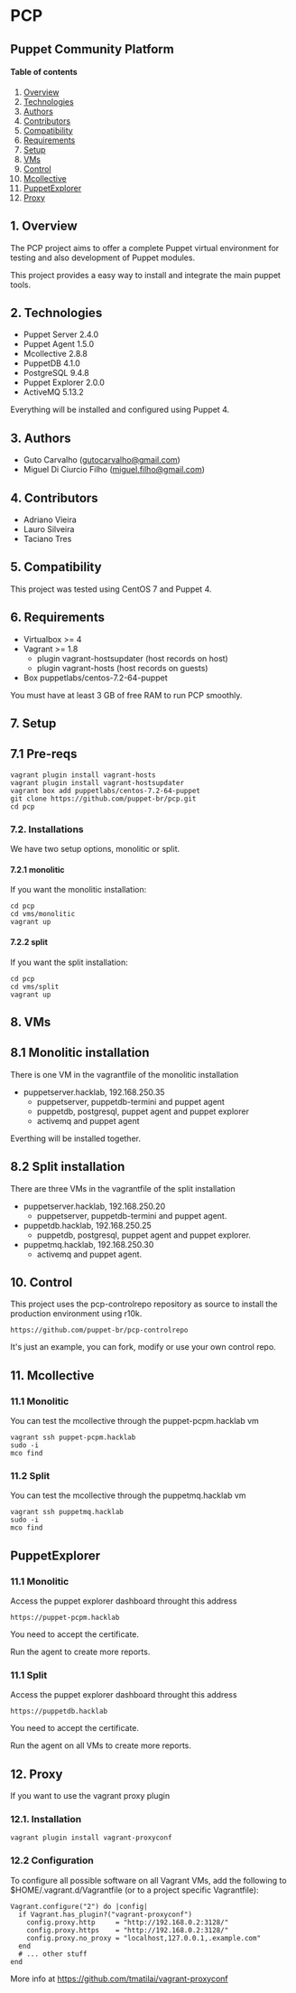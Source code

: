 # PCP
## **P**uppet **C**ommunity **P**latform

#### Table of contents

1. [Overview](#overview)
2. [Technologies](#technologies)
3. [Authors](#authors)
4. [Contributors](#contribuidores)
5. [Compatibility](#compatibility)
6. [Requirements](#requirements)
7. [Setup](#setup)
8. [VMs](#vms)
9. [Control](#control)
10. [Mcollective](#mcollective)
11. [PuppetExplorer](#puppetexplorer)
12. [Proxy](#proxy)

## 1. Overview

The PCP project aims to offer a complete Puppet virtual environment for testing and also development of Puppet modules.

This project provides a easy way to install and integrate the main puppet tools.

## 2. Technologies

* Puppet Server 2.4.0
* Puppet Agent 1.5.0
* Mcollective 2.8.8
* PuppetDB 4.1.0
* PostgreSQL 9.4.8
* Puppet Explorer 2.0.0
* ActiveMQ 5.13.2

Everything will be installed and configured using Puppet 4.

## 3. Authors

* Guto Carvalho (gutocarvalho@gmail.com)
* Miguel Di Ciurcio Filho (miguel.filho@gmail.com)

## 4. Contributors

* Adriano Vieira
* Lauro Silveira
* Taciano Tres

## 5. Compatibility

This project was tested using CentOS 7 and Puppet 4.

## 6. Requirements

* Virtualbox >= 4
* Vagrant >= 1.8
  * plugin vagrant-hostsupdater (host records on host)
  * plugin vagrant-hosts (host records on guests)
* Box puppetlabs/centos-7.2-64-puppet

You must have at least 3 GB of free RAM to run PCP smoothly.

## 7. Setup

## 7.1 Pre-reqs

```
vagrant plugin install vagrant-hosts
vagrant plugin install vagrant-hostsupdater
vagrant box add puppetlabs/centos-7.2-64-puppet
git clone https://github.com/puppet-br/pcp.git
cd pcp
```

### 7.2. Installations

We have two setup options, monolitic or split.

#### 7.2.1 monolitic

If you want the monolitic installation:

    cd pcp
    cd vms/monolitic
    vagrant up

#### 7.2.2 split

If you want the split installation:

    cd pcp
    cd vms/split
    vagrant up

## 8. VMs

## 8.1 Monolitic installation

There is one VM in the vagrantfile of the monolitic installation

* puppetserver.hacklab, 192.168.250.35
  * puppetserver, puppetdb-termini and puppet agent
  * puppetdb, postgresql, puppet agent and puppet explorer
  * activemq and puppet agent

Everthing will be installed together.

## 8.2 Split installation

There are three VMs in the vagrantfile of the split installation

* puppetserver.hacklab, 192.168.250.20
  * puppetserver, puppetdb-termini and puppet agent.
* puppetdb.hacklab, 192.168.250.25
  * puppetdb, postgresql, puppet agent and puppet explorer.
* puppetmq.hacklab, 192.168.250.30
  * activemq and puppet agent.

## 10. Control

This project uses the pcp-controlrepo repository as source to install the
production environment using r10k.

    https://github.com/puppet-br/pcp-controlrepo

It's just an example, you can fork, modify or use your own control repo.

## 11. Mcollective

### 11.1 Monolitic

You can test the mcollective through the puppet-pcpm.hacklab vm

    vagrant ssh puppet-pcpm.hacklab
    sudo -i
    mco find

### 11.2 Split

You can test the mcollective through the puppetmq.hacklab vm

    vagrant ssh puppetmq.hacklab
    sudo -i
    mco find

## PuppetExplorer

### 11.1 Monolitic

Access the puppet explorer dashboard throught this address

    https://puppet-pcpm.hacklab

You need to accept the certificate.

Run the agent to create more reports.

### 11.1 Split

Access the puppet explorer dashboard throught this address

    https://puppetdb.hacklab

You need to accept the certificate.

Run the agent on all VMs to create more reports.

## 12. Proxy

If you want to use the vagrant proxy plugin

### 12.1. Installation

  ```
  vagrant plugin install vagrant-proxyconf
  ```

### 12.2 Configuration

To configure all possible software on all Vagrant VMs, add the following to $HOME/.vagrant.d/Vagrantfile (or to a project specific Vagrantfile):

```
Vagrant.configure("2") do |config|
  if Vagrant.has_plugin?("vagrant-proxyconf")
    config.proxy.http     = "http://192.168.0.2:3128/"
    config.proxy.https    = "http://192.168.0.2:3128/"
    config.proxy.no_proxy = "localhost,127.0.0.1,.example.com"
  end
  # ... other stuff
end
```

More info at https://github.com/tmatilai/vagrant-proxyconf
